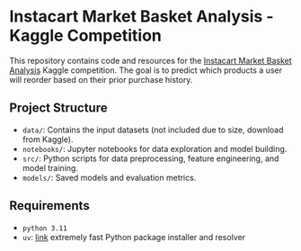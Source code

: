 # Instacart Market Basket Analysis - Kaggle Competition

This repository contains code and resources for the [Instacart Market Basket Analysis](https://www.kaggle.com/c/instacart-market-basket-analysis) Kaggle competition. The goal is to predict which products a user will reorder based on their prior purchase history.

## Project Structure

- `data/`: Contains the input datasets (not included due to size, download from Kaggle).
- `notebooks/`: Jupyter notebooks for data exploration and model building.
- `src/`: Python scripts for data preprocessing, feature engineering, and model training.
- `models/`: Saved models and evaluation metrics.

## Requirements
* `python 3.11`
* `uv`: [link](https://docs.astral.sh/uv/guides/install-python/) extremely fast Python package installer and resolver
